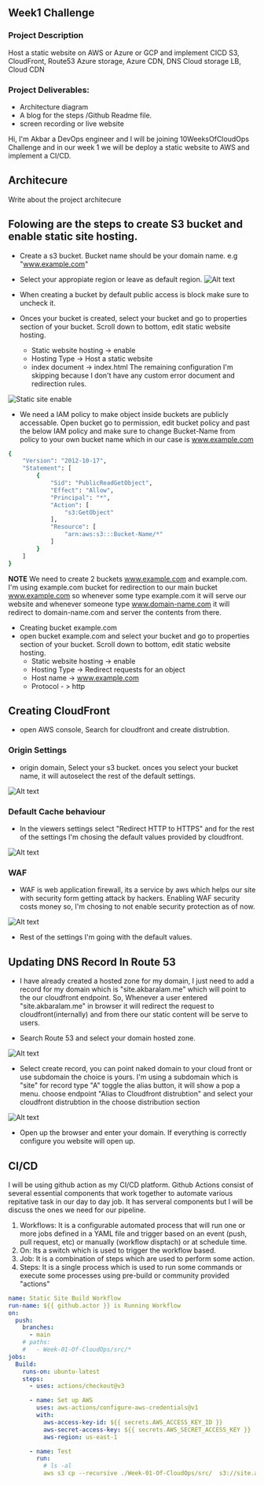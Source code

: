 ## Week1 Challenge

### Project Description
Host a static website on AWS or Azure or GCP and implement CICD S3, CloudFront, Route53 Azure storage, Azure CDN, DNS Cloud storage LB, Cloud CDN


### Project Deliverables:
* Architecture diagram
* A blog for the steps /Github Readme file.
* screen recording or live website


Hi, I'm Akbar a DevOps engineer and I will be joining 10WeeksOfCloudOps Challenge and in our week 1 we will be deploy a static website to AWS and implement a CI/CD.


## Architecure 
Write about the project architecure


## Folowing are the steps to create S3 bucket and enable static site hosting.

* Create a s3 bucket. Bucket name should be your domain name. e.g "www.example.com"
* Select your appropiate region or leave as default region.
![Alt text](image.png)

* When creating a bucket by default public access is block make sure to uncheck it.

* Onces your bucket is created, select your bucket and go to properties section of your bucket. Scroll down to bottom, edit static website hosting.
  * Static website hosting -> enable
  * Hosting Type -> Host a static website
  * index document -> index.html
The remaining configuration I'm skipping because I don't have any custom error document and redirection rules.

![Static site enable](./misc/static/enable-static-hosting.png)

* We need a IAM policy to make object inside buckets are publicly accessable. Open bucket go to permission, edit bucket policy and past the below IAM policy and make sure to change Bucket-Name from policy to your own bucket name which in our case is www.example.com 

```bash
{
    "Version": "2012-10-17",
    "Statement": [
        {
            "Sid": "PublicReadGetObject",
            "Effect": "Allow",
            "Principal": "*",
            "Action": [
                "s3:GetObject"
            ],
            "Resource": [
                "arn:aws:s3:::Bucket-Name/*"
            ]
        }
    ]
}
```

**NOTE** We need to create 2 buckets www.example.com and example.com. I'm using example.com bucket for redirection to our main bucket www.example.com so whenever some type example.com it will serve our website and whenever someone type www.domain-name.com it will redirect to domain-name.com and server the contents from there.

* Creating bucket example.com 
* open bucket example.com and select your bucket and go to properties section of your bucket. Scroll down to bottom, edit static website hosting.
  * Static website hosting -> enable
  * Hosting Type -> Redirect requests for an object
  * Host name -> www.example.com
  * Protocol - > http


## Creating CloudFront

* open AWS console, Search for cloudfront and create distrubtion.

### Origin Settings

* origin domain, Select your s3 bucket. onces you select your bucket name, it will autoselect the rest of the default settings. 

![Alt text](./misc/static/create-distrubtion.png)

### Default Cache behaviour

* In the viewers settings select "Redirect HTTP to HTTPS" and for the rest of the settings I'm chosing the default values provided by cloudfront.

![Alt text](./misc/static/default-cache-behavior.png)


### WAF

* WAF is web application firewall, its a service by aws which helps our site with security form getting attack by hackers. Enabling WAF security costs money so, I'm chosing to not enable security protection as of now.

![Alt text](./misc/static/waf.png)


* Rest of the settings I'm going with the default values.


## Updating DNS Record In Route 53

* I have already created a hosted zone for my domain, I just need to add a record for my domain which is "site.akbaralam.me" which will point to the our cloudfront endpoint. So, Whenever a user entered "site.akbaralam.me" in browser it will redirect the request to cloudfront(internally) and from there our static content will be serve to users.

* Search Route 53 and select your domain hosted zone.

![Alt text](./misc/static/hosted-zone.png)

* Select create record, you can point naked domain to your cloud front or use subdomain the choice is yours. I'm using a subdomain which is "site" for record type "A" toggle the alias button, it will show a pop a menu. choose endpoint "Alias to Cloudfront distrubtion" and select your cloudfront distrubtion in the choose distribution section

![Alt text](./misc/static/endpoint.png)

* Open up the browser and enter your domain. If everything is correctly configure you website will open up.


## CI/CD

I will be using github action as my CI/CD platform. Github Actions consist of several essential components that work together to automate various repitative task in our day to day job. It has serveral components but I will be discuss the ones we need for our pipeline.

1. Workflows: It is a configurable automated process that will run one or more jobs defined in a YAML file and trigger based on an event (push, pull request, etc) or manually (workflow disptach) or at schedule time.
2. On: Its a switch which is used to trigger the workflow based.
3. Job: It is a combination of steps which are used to perform some action. 
4. Steps: It is a single process which is used to run some commands or execute some processes using pre-build or community provided "actions"


```yaml
name: Static Site Build Workflow
run-name: ${{ github.actor }} is Running Workflow
on: 
  push:
    branches:
      - main
    # paths:
    #   - Week-01-Of-CloudOps/src/*
jobs:
  Build:
    runs-on: ubuntu-latest
    steps:
      - uses: actions/checkout@v3

      - name: Set up AWS
        uses: aws-actions/configure-aws-credentials@v1
        with:
          aws-access-key-id: ${{ secrets.AWS_ACCESS_KEY_ID }}
          aws-secret-access-key: ${{ secrets.AWS_SECRET_ACCESS_KEY }}
          aws-region: us-east-1

      - name: Test
        run: 
          # ls -al
          aws s3 cp --recursive ./Week-01-Of-CloudOps/src/  s3://site.akbaralam.me/
```
